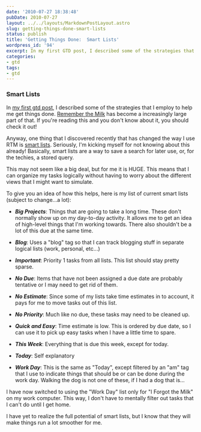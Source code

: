 ```yaml
---
date: '2010-07-27 18:38:48'
pubDate: 2010-07-27
layout: ../../layouts/MarkdownPostLayout.astro
slug: getting-things-done-smart-lists
status: publish
title: 'Getting Things Done:  Smart Lists'
wordpress_id: '94'
excerpt: In my first GTD post, I described some of the strategies that I employ to help me get things done. Remember the Milk has become a increasingly large part of that. If you're reading this and you don't know about it, you should check it out! Anyway, one thing that I discovered recently that has changed the way I use RTM is smart lists...
categories:
- gtd
tags:
- gtd
---
```


### Smart Lists



In [my first gtd post](http://endlessobsession.com/2010/07/21/getting-things-done/), I described some of the strategies that I employ to help me get things done.  [Remember the Milk](http://rememberthemilk.com) has become a increasingly large part of that.  If you're reading this and you don't know about it, you should check it out!

Anyway, one thing that I discovered recently that has changed the way I use RTM is [smart lists](http://www.rememberthemilk.com/help/answers/smartlists/).  Seriously, I'm kicking myself for not knowing about this already!  Basically, smart lists are a way to save a search for later use, or, for the techies, a stored query.

This may not seem like a big deal, but for me it is HUGE.  This means that I can organize my tasks logically without having to worry about the different views that I might want to simulate.

To give you an idea of how this helps, here is my list of current smart lists (subject to change...a lot):



	
  * **_Big Projects_**:  Things that are going to take a long time.  These don't normally show up on my day-to-day activity.  It allows me to get an idea of high-level things that I'm working towards.  There also shouldn't be a lot of this due at the same time.

	
  * **_Blog_**:  Uses a "blog" tag so that I can track blogging stuff in separate logical lists (work, personal, etc...)

	
  * **_Important_**:  Priority 1 tasks from all lists.  This list should stay pretty sparse.

	
  * **_No Due_**:  Items that have not been assigned a due date are probably tentative or I may need to get rid of them.

	
  * **_No Estimate_**:  Since some of my lists take time estimates in to account, it pays for me to move tasks out of this list.

	
  * **_No Priority_**:  Much like no due, these tasks may need to be cleaned up.

	
  * **_Quick and Easy_**:  Time estimate is low.  This is ordered by due date, so I can use it to pick up easy tasks when I have a little time to spare.

	
  * **_This Week_**:  Everything that is due this week, except for today.

	
  * **_Today_**:  Self explanatory

	
  * **_Work Day_**:  This is the same as "Today", except filtered by an "am" tag that I use to indicate things that should be or can be done during the work day.  Walking the dog is not one of these, if I had a dog that is...



I have now switched to using the "Work Day" list only for "I Forgot the Milk" on my work computer.  This way, I don't have to mentally filter out tasks that I can't do until I get home.

I have yet to realize the full potential of smart lists, but I know that they will make things run a lot smoother for me.
